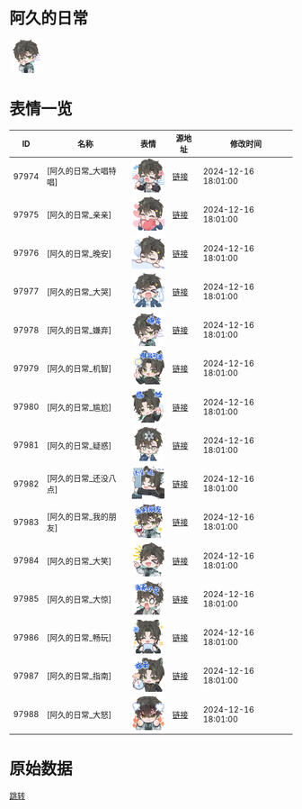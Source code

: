 # 阿久的日常

<img src="./cover.png" height="60" alt="cover" />

# 表情一览

|ID|名称|表情|源地址|修改时间|
|----|----|----|----|----|
|97974|[阿久的日常_大唱特唱]|<img src="./pic/097974_%5B阿久的日常_大唱特唱%5D.png" height="60" alt="大唱特唱"/>|[链接](https://i0.hdslb.com/bfs/garb/ed94a7bd2818e2b32e80a6c3b2a22dde6a2c7a8e.png)|2024-12-16 18:01:00|
|97975|[阿久的日常_亲亲]|<img src="./pic/097975_%5B阿久的日常_亲亲%5D.png" height="60" alt="亲亲"/>|[链接](https://i0.hdslb.com/bfs/garb/b85f9f157efa2474cd87307788c5fc0c41c3abd9.png)|2024-12-16 18:01:00|
|97976|[阿久的日常_晚安]|<img src="./pic/097976_%5B阿久的日常_晚安%5D.png" height="60" alt="晚安"/>|[链接](https://i0.hdslb.com/bfs/garb/8f1c89857b381b8ada9fd6a8bece6de58916ef07.png)|2024-12-16 18:01:00|
|97977|[阿久的日常_大哭]|<img src="./pic/097977_%5B阿久的日常_大哭%5D.png" height="60" alt="大哭"/>|[链接](https://i0.hdslb.com/bfs/garb/be63fb6272ec409462216b659170c87f44867029.png)|2024-12-16 18:01:00|
|97978|[阿久的日常_嫌弃]|<img src="./pic/097978_%5B阿久的日常_嫌弃%5D.png" height="60" alt="嫌弃"/>|[链接](https://i0.hdslb.com/bfs/garb/1c9f8a526fcad3086a99c31b10069f64fd8a2cc2.png)|2024-12-16 18:01:00|
|97979|[阿久的日常_机智]|<img src="./pic/097979_%5B阿久的日常_机智%5D.png" height="60" alt="机智"/>|[链接](https://i0.hdslb.com/bfs/garb/348d83bbc5715e0cbbfa62a3ec221f086967cc47.png)|2024-12-16 18:01:00|
|97980|[阿久的日常_尴尬]|<img src="./pic/097980_%5B阿久的日常_尴尬%5D.png" height="60" alt="尴尬"/>|[链接](https://i0.hdslb.com/bfs/garb/9153536df0839e71dd414c504b9a3a67c4224e6e.png)|2024-12-16 18:01:00|
|97981|[阿久的日常_疑惑]|<img src="./pic/097981_%5B阿久的日常_疑惑%5D.png" height="60" alt="疑惑"/>|[链接](https://i0.hdslb.com/bfs/garb/176cac5a72b13970d68b6a53f7c4029049e59e6d.png)|2024-12-16 18:01:00|
|97982|[阿久的日常_还没八点]|<img src="./pic/097982_%5B阿久的日常_还没八点%5D.png" height="60" alt="还没八点"/>|[链接](https://i0.hdslb.com/bfs/garb/f1c48820feb9fc878e94440a709e44e230d43ff8.png)|2024-12-16 18:01:00|
|97983|[阿久的日常_我的朋友]|<img src="./pic/097983_%5B阿久的日常_我的朋友%5D.png" height="60" alt="我的朋友"/>|[链接](https://i0.hdslb.com/bfs/garb/1925d28fa771f8e4d6b12a2b59bcfe145bf9255c.png)|2024-12-16 18:01:00|
|97984|[阿久的日常_大笑]|<img src="./pic/097984_%5B阿久的日常_大笑%5D.png" height="60" alt="大笑"/>|[链接](https://i0.hdslb.com/bfs/garb/2de261424b5466414243c0c376b198b33a3cdc19.png)|2024-12-16 18:01:00|
|97985|[阿久的日常_大惊]|<img src="./pic/097985_%5B阿久的日常_大惊%5D.png" height="60" alt="大惊"/>|[链接](https://i0.hdslb.com/bfs/garb/709109c247f1f6c19d3bad20b8015f1679a357d5.png)|2024-12-16 18:01:00|
|97986|[阿久的日常_畅玩]|<img src="./pic/097986_%5B阿久的日常_畅玩%5D.png" height="60" alt="畅玩"/>|[链接](https://i0.hdslb.com/bfs/garb/d5d6b264434f57cd7a4de97d9348e41ccd066311.png)|2024-12-16 18:01:00|
|97987|[阿久的日常_指南]|<img src="./pic/097987_%5B阿久的日常_指南%5D.png" height="60" alt="指南"/>|[链接](https://i0.hdslb.com/bfs/garb/82f918155143bdd94544e79fb61b22fcd7aa975f.png)|2024-12-16 18:01:00|
|97988|[阿久的日常_大怒]|<img src="./pic/097988_%5B阿久的日常_大怒%5D.png" height="60" alt="大怒"/>|[链接](https://i0.hdslb.com/bfs/garb/8fbc7ff4d6fd743a0cca6f8d7041b39ba07cea53.png)|2024-12-16 18:01:00|

# 原始数据

[跳转](./raw.json)

